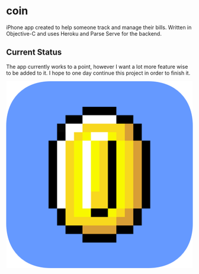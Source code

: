 # coin
iPhone app created to help someone track and manage their bills. Written in Objective-C and uses Heroku and Parse Serve for the backend.

## Current Status
The app currently works to a point, however I want a lot more feature wise to be added to it. I hope to one day continue this project in order to finish it.

![App Icon](AppIcon.png)
